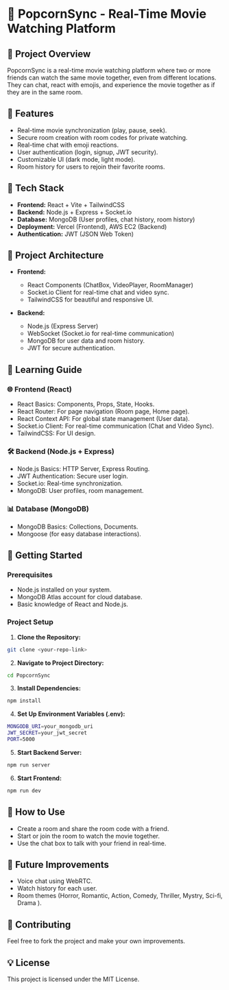 
# 🍿 PopcornSync - Real-Time Movie Watching Platform

## 🚀 Project Overview

PopcornSync is a real-time movie watching platform where two or more friends can watch the same movie together, even from different locations. They can chat, react with emojis, and experience the movie together as if they are in the same room.

## 🌟 Features

* Real-time movie synchronization (play, pause, seek).
* Secure room creation with room codes for private watching.
* Real-time chat with emoji reactions.
* User authentication (login, signup, JWT security).
* Customizable UI (dark mode, light mode).
* Room history for users to rejoin their favorite rooms.

## 🚀 Tech Stack

* **Frontend:** React + Vite + TailwindCSS
* **Backend:** Node.js + Express + Socket.io
* **Database:** MongoDB (User profiles, chat history, room history)
* **Deployment:** Vercel (Frontend), AWS EC2 (Backend)
* **Authentication:** JWT (JSON Web Token)

## 📌 Project Architecture

* **Frontend:**

  * React Components (ChatBox, VideoPlayer, RoomManager)
  * Socket.io Client for real-time chat and video sync.
  * TailwindCSS for beautiful and responsive UI.

* **Backend:**

  * Node.js (Express Server)
  * WebSocket (Socket.io for real-time communication)
  * MongoDB for user data and room history.
  * JWT for secure authentication.

## 📌 Learning Guide

### 🌐 Frontend (React)

* React Basics: Components, Props, State, Hooks.
* React Router: For page navigation (Room page, Home page).
* React Context API: For global state management (User data).
* Socket.io Client: For real-time communication (Chat and Video Sync).
* TailwindCSS: For UI design.

### 🛠️ Backend (Node.js + Express)

* Node.js Basics: HTTP Server, Express Routing.
* JWT Authentication: Secure user login.
* Socket.io: Real-time synchronization.
* MongoDB: User profiles, room management.

### 📊 Database (MongoDB)

* MongoDB Basics: Collections, Documents.
* Mongoose (for easy database interactions).

## 🚀 Getting Started

### Prerequisites

* Node.js installed on your system.
* MongoDB Atlas account for cloud database.
* Basic knowledge of React and Node.js.

### Project Setup

1. **Clone the Repository:**

```bash
git clone <your-repo-link>
```

2. **Navigate to Project Directory:**

```bash
cd PopcornSync
```

3. **Install Dependencies:**

```bash
npm install
```

4. **Set Up Environment Variables (.env):**

```bash
MONGODB_URI=your_mongodb_uri
JWT_SECRET=your_jwt_secret
PORT=5000
```

5. **Start Backend Server:**

```bash
npm run server
```

6. **Start Frontend:**

```bash
npm run dev
```

## 🚀 How to Use

* Create a room and share the room code with a friend.
* Start or join the room to watch the movie together.
* Use the chat box to talk with your friend in real-time.

## 🚀 Future Improvements

* Voice chat using WebRTC.
* Watch history for each user.
* Room themes (Horror, Romantic, Action, Comedy, Thriller, Mystry, Sci-fi, Drama ).

## 🌟 Contributing

Feel free to fork the project and make your own improvements.

## 💡 License

This project is licensed under the MIT License.



